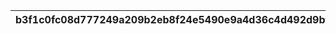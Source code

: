 |b3f1c0fc08d777249a209b2eb8f24e5490e9a4d36c4d492d9bfc3aba1b7b8a66|cc48e1b7e3de1fbe5b9a7f54f389f851e3f1937ee72ecdfce56a25a5e47e87bd|63a079472b2560cff162b4f3be3e62efbf6374c3cc41c28505842e4ce2e9be61|8106f57778fe71ffadf2be078ba3c40b053faf9c4c71fa43f9651b3d023d221e|872627be1ca1c67b26028906034d6e6deaeb279db7adafdec881de49b2b944eb|
| --- | --- | --- | --- | --- |